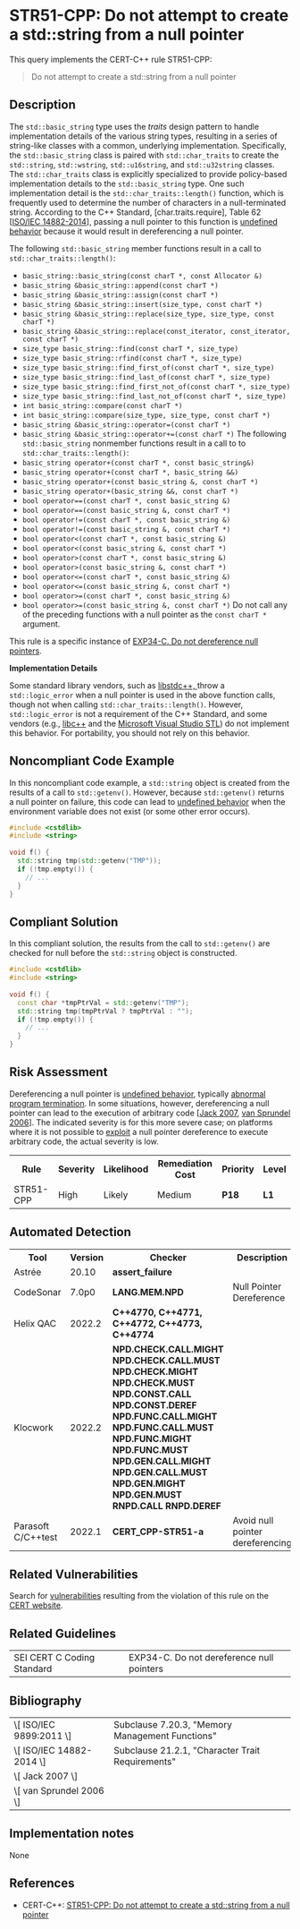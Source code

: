 # STR51-CPP: Do not attempt to create a std::string from a null pointer

This query implements the CERT-C++ rule STR51-CPP:

> Do not attempt to create a std::string from a null pointer


## Description

The `std::basic_string` type uses the *traits* design pattern to handle implementation details of the various string types, resulting in a series of string-like classes with a common, underlying implementation. Specifically, the `std::basic_string` class is paired with `std::char_traits` to create the `std::string`, `std::wstring`, `std::u16string`, and `std::u32string` classes. The `std::char_traits` class is explicitly specialized to provide policy-based implementation details to the `std::basic_string` type. One such implementation detail is the `std::char_traits::length()` function, which is frequently used to determine the number of characters in a null-terminated string. According to the C++ Standard, \[char.traits.require\], Table 62 \[[ISO/IEC 14882-2014](https://wiki.sei.cmu.edu/confluence/display/cplusplus/AA.+Bibliography#AA.Bibliography-ISO%2FIEC14882-2014)\], passing a null pointer to this function is [undefined behavior](https://wiki.sei.cmu.edu/confluence/display/cplusplus/BB.+Definitions#BB.Definitions-undefinedbehavior) because it would result in dereferencing a null pointer.

The following `std::basic_string` member functions result in a call to `std::char_traits::length()`:

* `basic_string::basic_string(const charT *, const Allocator &)`
* `basic_string &basic_string::append(const charT *)`
* `basic_string &basic_string::assign(const charT *)`
* `basic_string &basic_string::insert(size_type, const charT *)`
* `basic_string &basic_string::replace(size_type, size_type, const charT *)`
* `basic_string &basic_string::replace(const_iterator, const_iterator, const charT *)`
* `size_type basic_string::find(const charT *, size_type)`
* `size_type basic_string::rfind(const charT *, size_type)`
* `size_type basic_string::find_first_of(const charT *, size_type)`
* `size_type basic_string::find_last_of(const charT *, size_type)`
* `size_type basic_string::find_first_not_of(const charT *, size_type)`
* `size_type basic_string::find_last_not_of(const charT *, size_type)`
* `int basic_string::compare(const charT *)`
* `int basic_string::compare(size_type, size_type, const charT *)`
* `basic_string &basic_string::operator=(const charT *)`
* `basic_string &basic_string::operator+=(const charT *)`
The following `std::basic_string` nonmember functions result in a call to to `std::char_traits::length()`:
* `basic_string operator+(const charT *, const basic_string&)`
* `basic_string operator+(const charT *, basic_string &&)`
* `basic_string operator+(const basic_string &, const charT *)`
* `basic_string operator+(basic_string &&, const charT *)`
* `bool operator==(const charT *, const basic_string &)`
* `bool operator==(const basic_string &, const charT *)`
* `bool operator!=(const charT *, const basic_string &)`
* `bool operator!=(const basic_string &, const charT *)`
* `bool operator<(const charT *, const basic_string &)`
* `bool operator<(const basic_string &, const charT *)`
* `bool operator>(const charT *, const basic_string &)`
* `bool operator>(const basic_string &, const charT *)`
* `bool operator<=(const charT *, const basic_string &)`
* `bool operator<=(const basic_string &, const charT *)`
* `bool operator>=(const charT *, const basic_string &)`
* `bool operator>=(const basic_string &, const charT *)`
Do not call any of the preceding functions with a null pointer as the `const charT *` argument.

This rule is a specific instance of [EXP34-C. Do not dereference null pointers](https://wiki.sei.cmu.edu/confluence/display/c/EXP34-C.+Do+not+dereference+null+pointers).

**Implementation Details**

Some standard library vendors, such as [libstdc++, ](https://wiki.sei.cmu.edu/confluence/display/cplusplus/BB.+Definitions#BB.Definitions-libstdcxx)throw a `std::logic_error` when a null pointer is used in the above function calls, though not when calling `std::char_traits::length()`. However, `std::logic_error` is not a requirement of the C++ Standard, and some vendors (e.g., [libc++](https://wiki.sei.cmu.edu/confluence/display/cplusplus/BB.+Definitions#BB.Definitions-libcxx) and the [Microsoft Visual Studio STL](https://wiki.sei.cmu.edu/confluence/display/cplusplus/BB.+Definitions#BB.Definitions-msvcstl)) do not implement this behavior. For portability, you should not rely on this behavior.

## Noncompliant Code Example

In this noncompliant code example, a `std::string` object is created from the results of a call to `std::getenv()`. However, because `std::getenv()` returns a null pointer on failure, this code can lead to [undefined behavior](https://wiki.sei.cmu.edu/confluence/display/cplusplus/BB.+Definitions#BB.Definitions-undefinedbehavior) when the environment variable does not exist (or some other error occurs).

```cpp
#include <cstdlib>
#include <string>
 
void f() {
  std::string tmp(std::getenv("TMP"));
  if (!tmp.empty()) {
    // ...
  }
}
```

## Compliant Solution

In this compliant solution, the results from the call to `std::getenv()` are checked for null before the `std::string` object is constructed.

```cpp
#include <cstdlib>
#include <string>
 
void f() {
  const char *tmpPtrVal = std::getenv("TMP");
  std::string tmp(tmpPtrVal ? tmpPtrVal : "");
  if (!tmp.empty()) {
    // ...
  }
}
```

## Risk Assessment

Dereferencing a null pointer is [undefined behavior](https://wiki.sei.cmu.edu/confluence/display/cplusplus/BB.+Definitions#BB.Definitions-undefinedbehavior), typically [abnormal program termination](https://wiki.sei.cmu.edu/confluence/display/cplusplus/BB.+Definitions#BB.Definitions-abnormaltermination). In some situations, however, dereferencing a null pointer can lead to the execution of arbitrary code \[[Jack 2007](https://wiki.sei.cmu.edu/confluence/display/cplusplus/AA.+Bibliography#AA.Bibliography-Jack07), [van Sprundel 2006](https://wiki.sei.cmu.edu/confluence/display/cplusplus/AA.+Bibliography#AA.Bibliography-vanSprundel06)\]. The indicated severity is for this more severe case; on platforms where it is not possible to [exploit](https://wiki.sei.cmu.edu/confluence/display/cplusplus/BB.+Definitions) a null pointer dereference to execute arbitrary code, the actual severity is low.

<table> <tbody> <tr> <th> Rule </th> <th> Severity </th> <th> Likelihood </th> <th> Remediation Cost </th> <th> Priority </th> <th> Level </th> </tr> <tr> <td> STR51-CPP </td> <td> High </td> <td> Likely </td> <td> Medium </td> <td> <strong>P18</strong> </td> <td> <strong>L1</strong> </td> </tr> </tbody> </table>


## Automated Detection

<table> <tbody> <tr> <th> Tool </th> <th> Version </th> <th> Checker </th> <th> Description </th> </tr> <tr> <td> <a> Astrée </a> </td> <td> 20.10 </td> <td> <strong>assert_failure</strong> </td> <td> </td> </tr> <tr> <td> <a> CodeSonar </a> </td> <td> 7.0p0 </td> <td> <strong>LANG.MEM.NPD</strong> </td> <td> Null Pointer Dereference </td> </tr> <tr> <td> <a> Helix QAC </a> </td> <td> 2022.2 </td> <td> <strong>C++4770, C++4771, C++4772, C++4773, C++4774</strong> </td> <td> </td> </tr> <tr> <td> <a> Klocwork </a> </td> <td> 2022.2 </td> <td> <strong>NPD.CHECK.CALL.MIGHT</strong> <strong>NPD.CHECK.CALL.MUST</strong> <strong>NPD.CHECK.MIGHT</strong> <strong>NPD.CHECK.MUST</strong> <strong>NPD.CONST.CALL</strong> <strong>NPD.CONST.DEREF</strong> <strong>NPD.FUNC.CALL.MIGHT</strong> <strong>NPD.FUNC.CALL.MUST</strong> <strong>NPD.FUNC.MIGHT</strong> <strong>NPD.FUNC.MUST</strong> <strong>NPD.GEN.CALL.MIGHT</strong> <strong>NPD.GEN.CALL.MUST</strong> <strong>NPD.GEN.MIGHT</strong> <strong>NPD.GEN.MUST</strong> <strong>RNPD.CALL</strong> <strong>RNPD.DEREF</strong> </td> <td> </td> </tr> <tr> <td> <a> Parasoft C/C++test </a> </td> <td> 2022.1 </td> <td> <strong>CERT_CPP-STR51-a</strong> </td> <td> Avoid null pointer dereferencing </td> </tr> </tbody> </table>


## Related Vulnerabilities

Search for [vulnerabilities](https://wiki.sei.cmu.edu/confluence/display/cplusplus/BB.+Definitions#BB.Definitions-vul) resulting from the violation of this rule on the [CERT website](https://www.kb.cert.org/vulnotes/bymetric?searchview&query=FIELD+KEYWORDS+contains+STR36-CPP).

## Related Guidelines

<table> <tbody> <tr> <td> <a> SEI CERT C Coding Standard </a> </td> <td> <a> EXP34-C. Do not dereference null pointers </a> </td> </tr> </tbody> </table>


## Bibliography

<table> <tbody> <tr> <td> \[ <a> ISO/IEC 9899:2011 </a> \] </td> <td> Subclause 7.20.3, "Memory Management Functions" </td> </tr> <tr> <td> \[ <a> ISO/IEC 14882-2014 </a> \] </td> <td> Subclause 21.2.1, "Character Trait Requirements" </td> </tr> <tr> <td> \[ <a> Jack 2007 </a> \] </td> <td> </td> </tr> <tr> <td> \[ <a> van Sprundel 2006 </a> \] </td> <td> </td> </tr> </tbody> </table>


## Implementation notes

None

## References

* CERT-C++: [STR51-CPP: Do not attempt to create a std::string from a null pointer](https://wiki.sei.cmu.edu/confluence/pages/viewpage.action?pageId=88046682)
